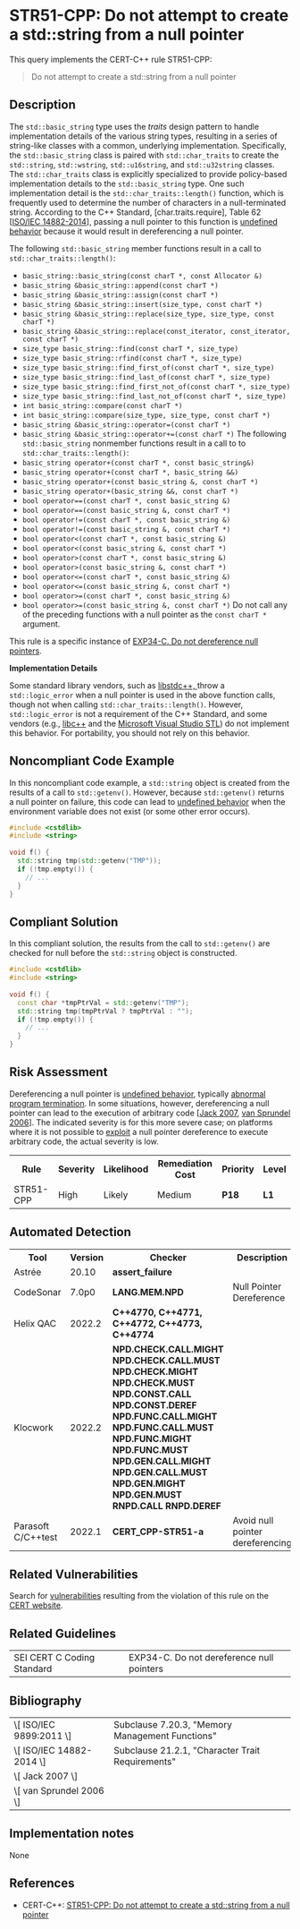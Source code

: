 # STR51-CPP: Do not attempt to create a std::string from a null pointer

This query implements the CERT-C++ rule STR51-CPP:

> Do not attempt to create a std::string from a null pointer


## Description

The `std::basic_string` type uses the *traits* design pattern to handle implementation details of the various string types, resulting in a series of string-like classes with a common, underlying implementation. Specifically, the `std::basic_string` class is paired with `std::char_traits` to create the `std::string`, `std::wstring`, `std::u16string`, and `std::u32string` classes. The `std::char_traits` class is explicitly specialized to provide policy-based implementation details to the `std::basic_string` type. One such implementation detail is the `std::char_traits::length()` function, which is frequently used to determine the number of characters in a null-terminated string. According to the C++ Standard, \[char.traits.require\], Table 62 \[[ISO/IEC 14882-2014](https://wiki.sei.cmu.edu/confluence/display/cplusplus/AA.+Bibliography#AA.Bibliography-ISO%2FIEC14882-2014)\], passing a null pointer to this function is [undefined behavior](https://wiki.sei.cmu.edu/confluence/display/cplusplus/BB.+Definitions#BB.Definitions-undefinedbehavior) because it would result in dereferencing a null pointer.

The following `std::basic_string` member functions result in a call to `std::char_traits::length()`:

* `basic_string::basic_string(const charT *, const Allocator &)`
* `basic_string &basic_string::append(const charT *)`
* `basic_string &basic_string::assign(const charT *)`
* `basic_string &basic_string::insert(size_type, const charT *)`
* `basic_string &basic_string::replace(size_type, size_type, const charT *)`
* `basic_string &basic_string::replace(const_iterator, const_iterator, const charT *)`
* `size_type basic_string::find(const charT *, size_type)`
* `size_type basic_string::rfind(const charT *, size_type)`
* `size_type basic_string::find_first_of(const charT *, size_type)`
* `size_type basic_string::find_last_of(const charT *, size_type)`
* `size_type basic_string::find_first_not_of(const charT *, size_type)`
* `size_type basic_string::find_last_not_of(const charT *, size_type)`
* `int basic_string::compare(const charT *)`
* `int basic_string::compare(size_type, size_type, const charT *)`
* `basic_string &basic_string::operator=(const charT *)`
* `basic_string &basic_string::operator+=(const charT *)`
The following `std::basic_string` nonmember functions result in a call to to `std::char_traits::length()`:
* `basic_string operator+(const charT *, const basic_string&)`
* `basic_string operator+(const charT *, basic_string &&)`
* `basic_string operator+(const basic_string &, const charT *)`
* `basic_string operator+(basic_string &&, const charT *)`
* `bool operator==(const charT *, const basic_string &)`
* `bool operator==(const basic_string &, const charT *)`
* `bool operator!=(const charT *, const basic_string &)`
* `bool operator!=(const basic_string &, const charT *)`
* `bool operator<(const charT *, const basic_string &)`
* `bool operator<(const basic_string &, const charT *)`
* `bool operator>(const charT *, const basic_string &)`
* `bool operator>(const basic_string &, const charT *)`
* `bool operator<=(const charT *, const basic_string &)`
* `bool operator<=(const basic_string &, const charT *)`
* `bool operator>=(const charT *, const basic_string &)`
* `bool operator>=(const basic_string &, const charT *)`
Do not call any of the preceding functions with a null pointer as the `const charT *` argument.

This rule is a specific instance of [EXP34-C. Do not dereference null pointers](https://wiki.sei.cmu.edu/confluence/display/c/EXP34-C.+Do+not+dereference+null+pointers).

**Implementation Details**

Some standard library vendors, such as [libstdc++, ](https://wiki.sei.cmu.edu/confluence/display/cplusplus/BB.+Definitions#BB.Definitions-libstdcxx)throw a `std::logic_error` when a null pointer is used in the above function calls, though not when calling `std::char_traits::length()`. However, `std::logic_error` is not a requirement of the C++ Standard, and some vendors (e.g., [libc++](https://wiki.sei.cmu.edu/confluence/display/cplusplus/BB.+Definitions#BB.Definitions-libcxx) and the [Microsoft Visual Studio STL](https://wiki.sei.cmu.edu/confluence/display/cplusplus/BB.+Definitions#BB.Definitions-msvcstl)) do not implement this behavior. For portability, you should not rely on this behavior.

## Noncompliant Code Example

In this noncompliant code example, a `std::string` object is created from the results of a call to `std::getenv()`. However, because `std::getenv()` returns a null pointer on failure, this code can lead to [undefined behavior](https://wiki.sei.cmu.edu/confluence/display/cplusplus/BB.+Definitions#BB.Definitions-undefinedbehavior) when the environment variable does not exist (or some other error occurs).

```cpp
#include <cstdlib>
#include <string>
 
void f() {
  std::string tmp(std::getenv("TMP"));
  if (!tmp.empty()) {
    // ...
  }
}
```

## Compliant Solution

In this compliant solution, the results from the call to `std::getenv()` are checked for null before the `std::string` object is constructed.

```cpp
#include <cstdlib>
#include <string>
 
void f() {
  const char *tmpPtrVal = std::getenv("TMP");
  std::string tmp(tmpPtrVal ? tmpPtrVal : "");
  if (!tmp.empty()) {
    // ...
  }
}
```

## Risk Assessment

Dereferencing a null pointer is [undefined behavior](https://wiki.sei.cmu.edu/confluence/display/cplusplus/BB.+Definitions#BB.Definitions-undefinedbehavior), typically [abnormal program termination](https://wiki.sei.cmu.edu/confluence/display/cplusplus/BB.+Definitions#BB.Definitions-abnormaltermination). In some situations, however, dereferencing a null pointer can lead to the execution of arbitrary code \[[Jack 2007](https://wiki.sei.cmu.edu/confluence/display/cplusplus/AA.+Bibliography#AA.Bibliography-Jack07), [van Sprundel 2006](https://wiki.sei.cmu.edu/confluence/display/cplusplus/AA.+Bibliography#AA.Bibliography-vanSprundel06)\]. The indicated severity is for this more severe case; on platforms where it is not possible to [exploit](https://wiki.sei.cmu.edu/confluence/display/cplusplus/BB.+Definitions) a null pointer dereference to execute arbitrary code, the actual severity is low.

<table> <tbody> <tr> <th> Rule </th> <th> Severity </th> <th> Likelihood </th> <th> Remediation Cost </th> <th> Priority </th> <th> Level </th> </tr> <tr> <td> STR51-CPP </td> <td> High </td> <td> Likely </td> <td> Medium </td> <td> <strong>P18</strong> </td> <td> <strong>L1</strong> </td> </tr> </tbody> </table>


## Automated Detection

<table> <tbody> <tr> <th> Tool </th> <th> Version </th> <th> Checker </th> <th> Description </th> </tr> <tr> <td> <a> Astrée </a> </td> <td> 20.10 </td> <td> <strong>assert_failure</strong> </td> <td> </td> </tr> <tr> <td> <a> CodeSonar </a> </td> <td> 7.0p0 </td> <td> <strong>LANG.MEM.NPD</strong> </td> <td> Null Pointer Dereference </td> </tr> <tr> <td> <a> Helix QAC </a> </td> <td> 2022.2 </td> <td> <strong>C++4770, C++4771, C++4772, C++4773, C++4774</strong> </td> <td> </td> </tr> <tr> <td> <a> Klocwork </a> </td> <td> 2022.2 </td> <td> <strong>NPD.CHECK.CALL.MIGHT</strong> <strong>NPD.CHECK.CALL.MUST</strong> <strong>NPD.CHECK.MIGHT</strong> <strong>NPD.CHECK.MUST</strong> <strong>NPD.CONST.CALL</strong> <strong>NPD.CONST.DEREF</strong> <strong>NPD.FUNC.CALL.MIGHT</strong> <strong>NPD.FUNC.CALL.MUST</strong> <strong>NPD.FUNC.MIGHT</strong> <strong>NPD.FUNC.MUST</strong> <strong>NPD.GEN.CALL.MIGHT</strong> <strong>NPD.GEN.CALL.MUST</strong> <strong>NPD.GEN.MIGHT</strong> <strong>NPD.GEN.MUST</strong> <strong>RNPD.CALL</strong> <strong>RNPD.DEREF</strong> </td> <td> </td> </tr> <tr> <td> <a> Parasoft C/C++test </a> </td> <td> 2022.1 </td> <td> <strong>CERT_CPP-STR51-a</strong> </td> <td> Avoid null pointer dereferencing </td> </tr> </tbody> </table>


## Related Vulnerabilities

Search for [vulnerabilities](https://wiki.sei.cmu.edu/confluence/display/cplusplus/BB.+Definitions#BB.Definitions-vul) resulting from the violation of this rule on the [CERT website](https://www.kb.cert.org/vulnotes/bymetric?searchview&query=FIELD+KEYWORDS+contains+STR36-CPP).

## Related Guidelines

<table> <tbody> <tr> <td> <a> SEI CERT C Coding Standard </a> </td> <td> <a> EXP34-C. Do not dereference null pointers </a> </td> </tr> </tbody> </table>


## Bibliography

<table> <tbody> <tr> <td> \[ <a> ISO/IEC 9899:2011 </a> \] </td> <td> Subclause 7.20.3, "Memory Management Functions" </td> </tr> <tr> <td> \[ <a> ISO/IEC 14882-2014 </a> \] </td> <td> Subclause 21.2.1, "Character Trait Requirements" </td> </tr> <tr> <td> \[ <a> Jack 2007 </a> \] </td> <td> </td> </tr> <tr> <td> \[ <a> van Sprundel 2006 </a> \] </td> <td> </td> </tr> </tbody> </table>


## Implementation notes

None

## References

* CERT-C++: [STR51-CPP: Do not attempt to create a std::string from a null pointer](https://wiki.sei.cmu.edu/confluence/pages/viewpage.action?pageId=88046682)
